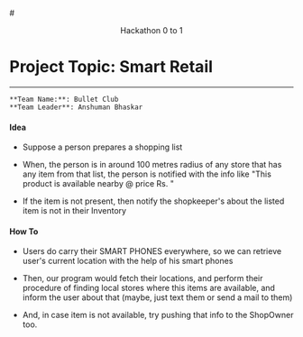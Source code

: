 #<center> Hackathon 0 to 1 </center>

# Project Topic: Smart Retail
* * *
>>
    **Team Name:**: Bullet Club
    **Team Leader**: Anshuman Bhaskar
>>


#### **Idea**
+ Suppose a person prepares a shopping list

+ When, the person is in around 100 metres radius of any store that has any item from that list, the person  is notified with the info like "This product is available nearby @ price Rs. <value>"

+ If the item is not present, then notify the shopkeeper's about the listed item is not in their Inventory

#### How To

+ Users do carry their SMART PHONES everywhere, so we can retrieve user's current location with the help of his smart phones
+ Then, our program would fetch their locations, and perform their procedure of finding local stores where this items are available, and inform the user about that (maybe, just text them or send a mail to them)

+ And, in case item is not available, try pushing that info to the ShopOwner too.
